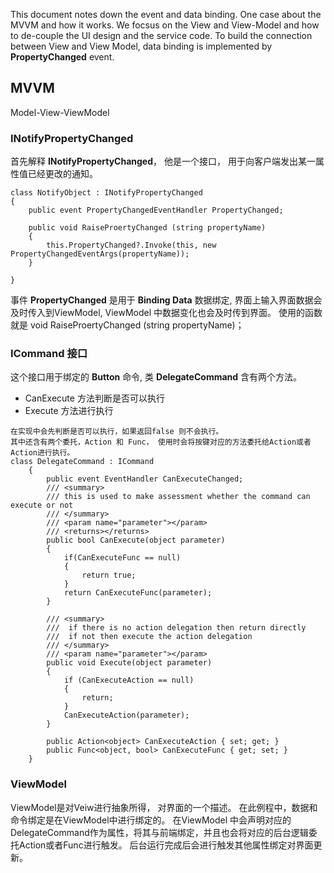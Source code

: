 This document notes down the event and data binding. 
One case about the MVVM and how it works. We focsus on the View and View-Model and how to de-couple the UI design and the service code.
To build the connection between View and View Model, data binding is implemented by **PropertyChanged** event.

## MVVM
Model-View-ViewModel
### INotifyPropertyChanged
首先解释 **INotifyPropertyChanged**， 他是一个接口， 用于向客户端发出某一属性值已经更改的通知。
````
class NotifyObject : INotifyPropertyChanged
{
    public event PropertyChangedEventHandler PropertyChanged;

    public void RaiseProertyChanged (string propertyName)
    {
        this.PropertyChanged?.Invoke(this, new PropertyChangedEventArgs(propertyName));
    }

}
````
事件 **PropertyChanged** 是用于 **Binding Data** 数据绑定, 界面上输入界面数据会及时传入到ViewModel, ViewModel 中数据变化也会及时传到界面。
使用的函数就是 void RaiseProertyChanged (string propertyName)；

### ICommand 接口
这个接口用于绑定的 **Button** 命令, 类 **DelegateCommand** 含有两个方法。
- CanExecute 方法判断是否可以执行
- Execute 方法进行执行
````
在实现中会先判断是否可以执行，如果返回false 则不会执行。
其中还含有两个委托，Action 和 Func， 使用时会将按键对应的方法委托给Action或者Action进行执行。
class DelegateCommand : ICommand
    {
        public event EventHandler CanExecuteChanged;
        /// <summary>
        /// this is used to make assessment whether the command can execute or not
        /// </summary>
        /// <param name="parameter"></param>
        /// <returns></returns>
        public bool CanExecute(object parameter)
        {
            if(CanExecuteFunc == null)
            {
                return true;
            }
            return CanExecuteFunc(parameter);
        }

        /// <summary>
        ///  if there is no action delegation then return directly
        ///  if not then execute the action delegation
        /// </summary>
        /// <param name="parameter"></param>
        public void Execute(object parameter)
        {
            if (CanExecuteAction == null)
            {
                return;
            }
            CanExecuteAction(parameter);
        }

        public Action<object> CanExecuteAction { set; get; }
        public Func<object, bool> CanExecuteFunc { get; set; }
    }
````
### ViewModel
ViewModel是对Veiw进行抽象所得， 对界面的一个描述。
在此例程中，数据和命令绑定是在ViewModel中进行绑定的。
在ViewModel 中会声明对应的DelegateCommand作为属性，将其与前端绑定，并且也会将对应的后台逻辑委托Action或者Func进行触发。
后台运行完成后会进行触发其他属性绑定对界面更新。


